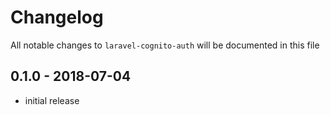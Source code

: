 # Changelog

All notable changes to `laravel-cognito-auth` will be documented in this file

## 0.1.0 - 2018-07-04

- initial release
